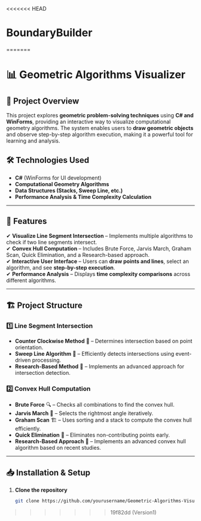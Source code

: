 <<<<<<< HEAD
# BoundaryBuilder
=======
# 📊 Geometric Algorithms Visualizer

## 📌 Project Overview
This project explores **geometric problem-solving techniques** using **C# and WinForms**, providing an interactive way to visualize computational geometry algorithms. The system enables users to **draw geometric objects** and observe step-by-step algorithm execution, making it a powerful tool for learning and analysis.

## 🛠️ Technologies Used
- **C#** (WinForms for UI development)
- **Computational Geometry Algorithms**
- **Data Structures (Stacks, Sweep Line, etc.)**
- **Performance Analysis & Time Complexity Calculation**

---

## 🚀 Features
✔ **Visualize Line Segment Intersection** – Implements multiple algorithms to check if two line segments intersect.  
✔ **Convex Hull Computation** – Includes Brute Force, Jarvis March, Graham Scan, Quick Elimination, and a Research-based approach.  
✔ **Interactive User Interface** – Users can **draw points and lines**, select an algorithm, and see **step-by-step execution**.  
✔ **Performance Analysis** – Displays **time complexity comparisons** across different algorithms.  

---

## 🏗️ Project Structure
### **1️⃣ Line Segment Intersection**
- **Counter Clockwise Method** 🧭 – Determines intersection based on point orientation.  
- **Sweep Line Algorithm** 📏 – Efficiently detects intersections using event-driven processing.  
- **Research-Based Method** 📝 – Implements an advanced approach for intersection detection.  

### **2️⃣ Convex Hull Computation**
- **Brute Force** 🔍 – Checks all combinations to find the convex hull.  
- **Jarvis March** 📌 – Selects the rightmost angle iteratively.  
- **Graham Scan** 🏗️ – Uses sorting and a stack to compute the convex hull efficiently.  
- **Quick Elimination** 🚀 – Eliminates non-contributing points early.  
- **Research-Based Approach** 🔬 – Implements an advanced convex hull algorithm based on recent studies.  

---

## 📥 Installation & Setup
1. **Clone the repository**  
   ```sh
   git clone https://github.com/yourusername/Geometric-Algorithms-Visualizer.git
>>>>>>> 19f82dd (Version1)
